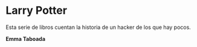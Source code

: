 # Larry Potter

Esta serie de libros cuentan la historia de un hacker de los que hay pocos.

**Emma Taboada**